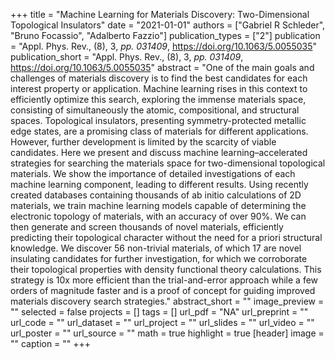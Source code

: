 +++
title = "Machine Learning for Materials Discovery: Two-Dimensional Topological Insulators"
date = "2021-01-01"
authors = ["Gabriel R Schleder", "Bruno Focassio", "Adalberto Fazzio"]
publication_types = ["2"]
publication = "Appl. Phys. Rev., (8), 3, _pp. 031409_, https://doi.org/10.1063/5.0055035"
publication_short = "Appl. Phys. Rev., (8), 3, _pp. 031409_, https://doi.org/10.1063/5.0055035"
abstract = "One of the main goals and challenges of materials discovery is to find the best candidates for each interest property or application. Machine learning rises in this context to efficiently optimize this search, exploring the immense materials space, consisting of simultaneously the atomic, compositional, and structural spaces. Topological insulators, presenting symmetry-protected metallic edge states, are a promising class of materials for different applications. However, further development is limited by the scarcity of viable candidates. Here we present and discuss machine learning–accelerated strategies for searching the materials space for two-dimensional topological materials. We show the importance of detailed investigations of each machine learning component, leading to different results. Using recently created databases containing thousands of ab initio calculations of 2D materials, we train machine learning models capable of determining the electronic topology of materials, with an accuracy of over 90%. We can then generate and screen thousands of novel materials, efficiently predicting their topological character without the need for a priori structural knowledge. We discover 56 non-trivial materials, of which 17 are novel insulating candidates for further investigation, for which we corroborate their topological properties with density functional theory calculations. This strategy is 10x more efficient than the trial-and-error approach while a few orders of magnitude faster and is a proof of concept for guiding improved materials discovery search strategies."
abstract_short = ""
image_preview = ""
selected = false
projects = []
tags = []
url_pdf = "NA"
url_preprint = ""
url_code = ""
url_dataset = ""
url_project = ""
url_slides = ""
url_video = ""
url_poster = ""
url_source = ""
math = true
highlight = true
[header]
image = ""
caption = ""
+++
